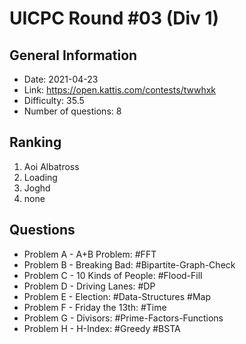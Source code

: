 # UICPC Round #03 (Div 1)
## General Information
- Date: 2021-04-23
- Link: https://open.kattis.com/contests/twwhxk
- Difficulty: 35.5
- Number of questions: 8
## Ranking
1. Aoi Albatross
2. Loading
3. Joghd
4. none
## Questions
- Problem A - A+B Problem: #FFT
- Problem B - Breaking Bad: #Bipartite-Graph-Check
- Problem C - 10 Kinds of People: #Flood-Fill
- Problem D - Driving Lanes: #DP
- Problem E - Election: #Data-Structures #Map
- Problem F - Friday the 13th: #Time
- Problem G - Divisors: #Prime-Factors-Functions
- Problem H - H-Index: #Greedy #BSTA 
